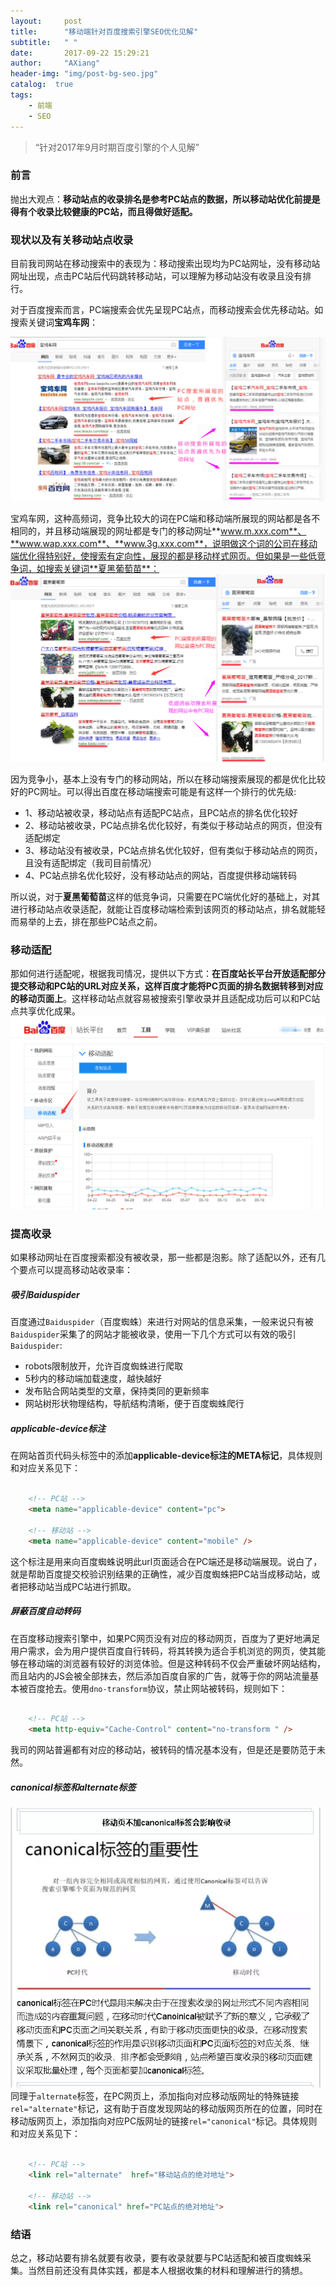 ```yaml
---
layout:     post
title:      "移动端针对百度搜索引擎SEO优化见解"
subtitle:   " "
date:       2017-09-22 15:29:21
author:     "AXiang"
header-img: "img/post-bg-seo.jpg"
catalog:  true
tags:
    - 前端
    - SEO
---
```


> “针对2017年9月时期百度引擎的个人见解”

### 前言
抛出大观点：**移动站点的收录排名是参考PC站点的数据，所以移动站优化前提是得有个收录比较健康的PC站，而且得做好适配。**

### 现状以及有关移动站点收录
目前我司网站在移动搜索中的表现为：移动搜索出现均为PC站网址，没有移动站网址出现，点击PC站后代码跳转移动站，可以理解为移动站没有收录且没有排行。

对于百度搜索而言，PC端搜索会优先呈现PC站点，而移动搜索会优先移动站。如搜索关键词**宝鸡车网**：

![高频关键词：宝鸡车网在PC端和移动端的搜索区别](/img/in-post/post-seo/seo-1709_1.png) 

宝鸡车网，这种高频词，竞争比较大的词在PC端和移动端所展现的网站都是各不相同的，并且移动端展现的网址都是专门的移动网址**www.m.xxx.com**、**www.wap.xxx.com**、**www.3g.xxx.com**，说明做这个词的公司在移动端优化得特别好，使搜索有定向性，展现的都是移动样式网页。但如果是一些低竞争词，如搜索关键词**夏黑葡萄苗**：
![低频关键词：夏黑葡萄苗在PC端和移动端的搜索区别](/img/in-post/post-seo/seo-1709_2.png) 

因为竞争小，基本上没有专门的移动网站，所以在移动端搜索展现的都是优化比较好的PC网址。可以得出百度在移动端搜索可能是有这样一个排行的优先级:
- 1、移动站被收录，移动站点有适配PC站点，且PC站点的排名优化较好
- 2、移动站被收录，PC站点排名优化较好，有类似于移动站点的网页，但没有适配绑定
- 3、移动站没有被收录，PC站点排名优化较好，但有类似于移动站点的网页，且没有适配绑定（我司目前情况）
- 4、PC站点排名优化较好，没有移动站点的网站，百度提供移动端转码

所以说，对于**夏黑葡萄苗**这样的低竞争词，只需要在PC端优化好的基础上，对其进行移动站点收录适配，就能让百度移动端检索到该网页的移动站点，排名就能轻而易举的上去，排在那些PC站点之前。

### 移动适配

那如何进行适配呢，根据我司情况，提供以下方式：**在百度站长平台开放适配部分提交移动和PC站的URL对应关系，这样百度才能将PC页面的排名数据转移到对应的移动页面上**。这样移动站点就容易被搜索引擎收录并且适配成功后可以和PC站点共享优化成果。
![百度站长平台的移动适配](/img/in-post/post-seo/seo-1709_3.png) 

### 提高收录

如果移动网址在百度搜索都没有被收录，那一些都是泡影。除了适配以外，还有几个要点可以提高移动站收录率：

##### 吸引Baiduspider
百度通过`Baiduspider`（百度蜘蛛）来进行对网站的信息采集，一般来说只有被`Baiduspider`采集了的网站才能被收录，使用一下几个方式可以有效的吸引`Baiduspider`:
- robots限制放开，允许百度蜘蛛进行爬取
- 5秒内的移动端加载速度，越快越好
- 发布贴合网站类型的文章，保持类同的更新频率
- 网站树形状物理结构，导航结构清晰，便于百度蜘蛛爬行

##### applicable-device标注
在网站首页代码头标签中的添加**applicable-device标注的META标记**，具体规则和对应关系见下：
```html

    <!-- PC站 -->
    <meta name="applicable-device" content="pc">

    <!-- 移动站 -->
    <meta name="applicable-device" content="mobile" />

```
这个标注是用来向百度蜘蛛说明此url页面适合在PC端还是移动端展现。说白了，就是帮助百度提交校验识别结果的正确性，减少百度蜘蛛把PC站当成移动站，或者把移动站当成PC站进行抓取。

##### 屏蔽百度自动转码
在百度移动搜索引擎中，如果PC网页没有对应的移动网页，百度为了更好地满足用户需求，会为用户提供百度自行转码，将其转换为适合手机浏览的网页，使其能够在移动端的浏览器有较好的浏览体验。但是这种转码不仅会严重破坏网站结构，而且站内的JS会被全部抹去，然后添加百度自家的广告，就等于你的网站流量基本被百度抢去。使用`dno-transform`协议，禁止网站被转码，规则如下：
```html

    <!-- PC站 -->
    <meta http-equiv="Cache-Control" content="no-transform " /> 

```

我司的网站普遍都有对应的移动站，被转码的情况基本没有，但是还是要防范于未然。

##### canonical标签和alternate标签
![canonical标签的重要性](/img/in-post/post-seo/seo-1709_4.png) 
同理于`alternate`标签，在PC网页上，添加指向对应移动版网址的特殊链接`rel="alternate"`标记，这有助于百度发现网站的移动版网页所在的位置，同时在移动版网页上，添加指向对应PC版网址的链接`rel="canonical"`标记。具体规则和对应关系见下：
```html

    <!-- PC站 -->
    <link rel="alternate"  href="移动站点的绝对地址">

    <!-- 移动站 -->
    <link rel="canonical" href="PC站点的绝对地址">

```

### 结语
总之，移动站要有排名就要有收录，要有收录就要与PC站适配和被百度蜘蛛采集。当然目前还没有具体实践，都是本人根据收集的材料和理解进行的猜想。


